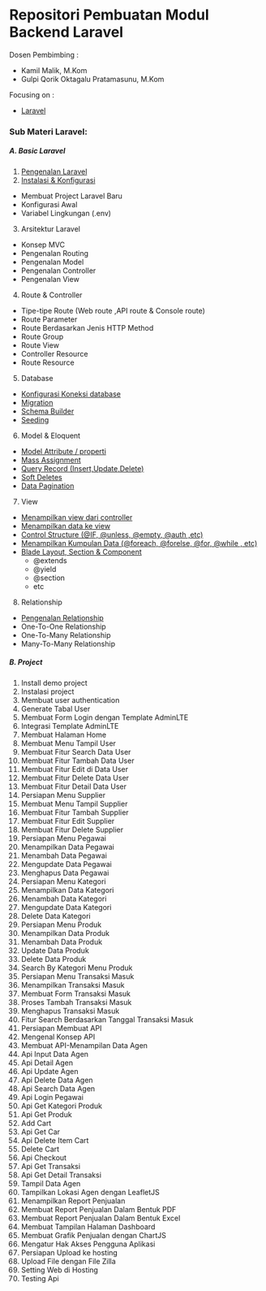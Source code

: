 # Repositori Pembuatan Modul Backend Laravel

Dosen Pembimbing :

- Kamil Malik, M.Kom
- Gulpi Qorik Oktagalu Pratamasunu, M.Kom

Focusing on :

- [Laravel](https://laravel.com/)

### Sub Materi Laravel:

##### A. Basic Laravel

1. [Pengenalan Laravel](PengenalanLaravel/Pengenalan.md)
2. [Instalasi & Konfigurasi](Instalasi&Konfigurasi)
  - Membuat Project Laravel Baru
  - Konfigurasi Awal
  - Variabel Lingkungan (.env)
3. Arsitektur Laravel
  - Konsep MVC
  - Pengenalan Routing
  - Pengenalan Model
  - Pengenalan Controller
  - Pengenalan View
4. Route & Controller
  - Tipe-tipe Route (Web route ,API route & Console route)
  - Route Parameter
  - Route Berdasarkan Jenis HTTP Method
  - Route Group
  - Route View
  - Controller Resource
  - Route Resource
5. Database
  - [Konfigurasi Koneksi database](5.Database/a.konvigurasi_koneksi_database)
  - [Migration](5.Database/b.migration)
  - [Schema Builder](5.Database/c.schema_builder)
  - [Seeding](5.Database/d.seeding)
6. Model & Eloquent
  - [Model Attribute / properti](6.Model&Eloquent/a.model_attribute_atau_properti.md)
  - [Mass Assignment](6.Model&Eloquent/b.mass_assignment.md)
  - [Query Record (Insert,Update,Delete)](6.Model&Eloquent/c.query_record(insert,update,delete).md)
  - [Soft Deletes](6.Model&Eloquent/d.soft_deletes.md)
  - [Data Pagination](6.Model&Eloquent/e.data_pagination.md)
7. View
  - [Menampilkan view dari controller](7.View/a.menampilkan_view_dari_controller.md)
  - [Menampilkan data ke view](7.View/b.menampilkan_data_ke_view.md)
  - [Control Structure (@IF, @unless, @empty, @auth ,etc)](7.View/c.control_structure.md)
  - [Menampilkan Kumpulan Data (@foreach, @forelse, @for, @while , etc)](7.View/d.menampilkan_kumpulan_data.md)
  - [Blade Layout, Section & Component](7.View/e.blade_layout_section_dan_component.md)
      - @extends
      - @yield
      - @section
      - etc
8. Relationship
  - [Pengenalan Relationship](8.Relationship/a.pengenalan_relationship.md)
  - One-To-One Relationship
  - One-To-Many Relationship
  - Many-To-Many Relationship

##### B. Project

1. Install demo project
2. Instalasi project
3. Membuat user authentication
4. Generate Tabal User
5. Membuat Form Login dengan Template AdminLTE
6. Integrasi Template AdminLTE
7. Membuat Halaman Home
8. Membuat Menu Tampil User
9. Membuat Fitur Search Data User
10. Membuat Fitur Tambah Data User
11. Membuat Fitur Edit di Data User
12. Membuat Fitur Delete Data User
13. Membuat Fitur Detail Data User
14. Persiapan Menu Supplier
15. Membuat Menu Tampil Supplier
16. Membuat Fitur Tambah Supplier
17. Membuat Fitur Edit Supplier
18. Membuat Fitur Delete Supplier
19. Persiapan Menu Pegawai
20. Menampilkan Data Pegawai
21. Menambah Data Pegawai
22. Mengupdate Data Pegawai
23. Menghapus Data Pegawai
24. Persiapan Menu Kategori
25. Menampilkan Data Kategori
26. Menambah Data Kategori
27. Mengupdate Data Kategori
28. Delete Data Kategori
29. Persiapan Menu Produk
30. Menampilkan Data Produk
31. Menambah Data Produk
32. Update Data Produk
33. Delete Data Produk
34. Search By Kategori Menu Produk
35. Persiapan Menu Transaksi Masuk
36. Menampilkan Transaksi Masuk
37. Membuat Form Transaksi Masuk
38. Proses Tambah Transaksi Masuk
39. Menghapus Transaksi Masuk
40. Fitur Search Berdasarkan Tanggal Transaksi Masuk
41. Persiapan Membuat API
42. Mengenal Konsep API
43. Membuat API-Menampilan Data Agen
44. Api Input Data Agen
45. Api Detail Agen
46. Api Update Agen
47. Api Delete Data Agen
48. Api Search Data Agen
49. Api Login Pegawai
50. Api Get Kategori Produk
51. Api Get Produk
52. Add Cart
53. Api Get Car
54. Api Delete Item Cart
55. Delete Cart
56. Api Checkout
57. Api Get Transaksi
58. Api Get Detail Transaksi
59. Tampil Data Agen
60. Tampilkan Lokasi Agen dengan LeafletJS
61. Menampilkan Report Penjualan
62. Membuat Report Penjualan Dalam Bentuk PDF
63. Membuat Report Penjualan Dalam Bentuk Excel
64. Membuat Tampilan Halaman Dashboard
65. Membuat Grafik Penjualan dengan ChartJS
66. Mengatur Hak Akses Pengguna Aplikasi
67. Persiapan Upload ke hosting
68. Upload File dengan File Zilla
69. Setting Web di Hosting
70. Testing Api
